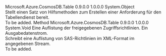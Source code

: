 <Type Name="TableRequest" FullName="Microsoft.Azure.CosmosDB.Table.Protocol.TableRequest">
  <TypeSignature Language="C#" Value="public static class TableRequest" />
  <TypeSignature Language="ILAsm" Value=".class public auto ansi abstract sealed beforefieldinit TableRequest extends System.Object" />
  <TypeSignature Language="DocId" Value="T:Microsoft.Azure.CosmosDB.Table.Protocol.TableRequest" />
  <TypeSignature Language="VB.NET" Value="Public Class TableRequest" />
  <TypeSignature Language="F#" Value="type TableRequest = class" />
  <AssemblyInfo>
    <AssemblyName>Microsoft.Azure.CosmosDB.Table</AssemblyName>
    <AssemblyVersion>0.9.0.0</AssemblyVersion>
    <AssemblyVersion>1.0.0.0</AssemblyVersion>
  </AssemblyInfo>
  <Base>
    <BaseTypeName>System.Object</BaseTypeName>
  </Base>
  <Interfaces />
  <Docs>
    <summary>
            Stellt einen Satz von Hilfsmethoden zum Erstellen einer Anforderung für den Tabellendienst bereit.
            </summary>
    <remarks>To be added.</remarks>
  </Docs>
  <Members>
    <Member MemberName="WriteSharedAccessIdentifiers">
      <MemberSignature Language="C#" Value="public static void WriteSharedAccessIdentifiers (Microsoft.Azure.CosmosDB.Table.SharedAccessTablePolicies sharedAccessPolicies, System.IO.Stream outputStream);" />
      <MemberSignature Language="ILAsm" Value=".method public static hidebysig void WriteSharedAccessIdentifiers(class Microsoft.Azure.CosmosDB.Table.SharedAccessTablePolicies sharedAccessPolicies, class System.IO.Stream outputStream) cil managed" />
      <MemberSignature Language="DocId" Value="M:Microsoft.Azure.CosmosDB.Table.Protocol.TableRequest.WriteSharedAccessIdentifiers(Microsoft.Azure.CosmosDB.Table.SharedAccessTablePolicies,System.IO.Stream)" />
      <MemberSignature Language="VB.NET" Value="Public Shared Sub WriteSharedAccessIdentifiers (sharedAccessPolicies As SharedAccessTablePolicies, outputStream As Stream)" />
      <MemberSignature Language="F#" Value="static member WriteSharedAccessIdentifiers : Microsoft.Azure.CosmosDB.Table.SharedAccessTablePolicies * System.IO.Stream -&gt; unit" Usage="Microsoft.Azure.CosmosDB.Table.Protocol.TableRequest.WriteSharedAccessIdentifiers (sharedAccessPolicies, outputStream)" />
      <MemberType>Method</MemberType>
      <AssemblyInfo>
        <AssemblyName>Microsoft.Azure.CosmosDB.Table</AssemblyName>
        <AssemblyVersion>0.9.0.0</AssemblyVersion>
        <AssemblyVersion>1.0.0.0</AssemblyVersion>
      </AssemblyInfo>
      <ReturnValue>
        <ReturnType>System.Void</ReturnType>
      </ReturnValue>
      <Parameters>
        <Parameter Name="sharedAccessPolicies" Type="Microsoft.Azure.CosmosDB.Table.SharedAccessTablePolicies" />
        <Parameter Name="outputStream" Type="System.IO.Stream" />
      </Parameters>
      <Docs>
        <param name="sharedAccessPolicies">Eine Auflistung der freigegebenen Zugriffsrichtlinien.</param>
        <param name="outputStream">Ein Ausgabedatenstrom.</param>
        <summary>
            Schreibt eine Auflistung von SAS-Richtlinien im XML-Format im angegebenen Stream.
            </summary>
        <remarks>To be added.</remarks>
      </Docs>
    </Member>
  </Members>
</Type>